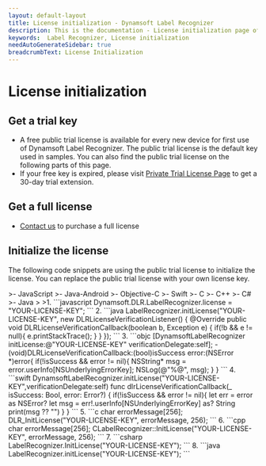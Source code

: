 ```yaml
---
layout: default-layout
title: License initialization - Dynamsoft Label Recognizer
description: This is the documentation - License initialization page of Dynamsoft Label Recognizer.
keywords:  Label Recognizer, License initialization
needAutoGenerateSidebar: true
breadcrumbText: License Initialization
---
```


# License initialization

## Get a trial key

- A free public trial license is available for every new device for first use of Dynamsoft Label Recognizer. The public trial license is the default key used in samples. You can also find the public trial license on the following parts of this page.
- If your free key is expired, please visit <a href="https://www.dynamsoft.com/customer/license/trialLicense?product=dlr&utm_source=docs" target="_blank">Private Trial License Page</a> to get a 30-day trial extension.

## Get a full license

- [Contact us](https://www.dynamsoft.com/company/contact/)  to purchase a full license

## Initialize the license

The following code snippets are using the public trial license to initialize the license. You can replace the public trial license with your own license key.

<div class="sample-code-prefix"></div>
>- JavaScript
>- Java-Android
>- Objective-C
>- Swift
>- C
>- C++
>- C#
>- Java
>
>1. 
```javascript
Dynamsoft.DLR.LabelRecognizer.license = "YOUR-LICENSE-KEY";
```     
2. 
```java
LabelRecognizer.initLicense("YOUR-LICENSE-KEY", new DLRLicenseVerificationListener() {
    @Override
    public void DLRLicenseVerificationCallback(boolean b, Exception e) {
        if(!b && e != null){
            e.printStackTrace();
        }
    }
});
```
3. 
```objc
[DynamsoftLabelRecognizer initLicense:@"YOUR-LICENSE-KEY" verificationDelegate:self];
- (void)DLRLicenseVerificationCallback:(bool)isSuccess error:(NSError *)error{
    if(!isSuccess && error != nil){
        NSString* msg = error.userInfo[NSUnderlyingErrorKey];
        NSLog(@"%@", msg);
    }
}
```
4. 
```swift
DynamsoftLabelRecognizer.initLicense("YOUR-LICENSE-KEY",verificationDelegate:self)
func dlrLicenseVerificationCallback(_ isSuccess: Bool, error: Error?) {
    if(!isSuccess && error != nil){
        let err = error as NSError?
        let msg = err!.userInfo[NSUnderlyingErrorKey] as? String
        print(msg ?? "")
    }
}
```
5. 
```c
char errorMessage[256];
DLR_InitLicense("YOUR-LICENSE-KEY", errorMessage, 256);
```
6. 
```cpp
char errorMessage[256];
CLabelRecognizer::InitLicense("YOUR-LICENSE-KEY", errorMessage, 256);
```   
7. 
```csharp
LabelRecognizer.InitLicense("YOUR-LICENSE-KEY");
```
8. 
```java
LabelRecognizer.initLicense("YOUR-LICENSE-KEY");
```

